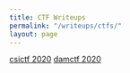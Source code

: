 ```yaml
---
title: CTF Writeups
permalink: "/writeups/ctfs/"
layout: page
---
```


[csictf 2020](/writeups/ctfs/csictf/)
[damctf 2020](/writeups/ctfs/damctf/)